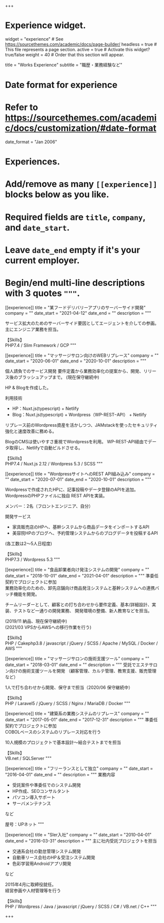 +++
# Experience widget.
widget = "experience"  # See https://sourcethemes.com/academic/docs/page-builder/
headless = true  # This file represents a page section.
active = true  # Activate this widget? true/false
weight = 40  # Order that this section will appear.

title = "Works Experience"
subtitle = "職歴・業務経験など"

# Date format for experience
#   Refer to https://sourcethemes.com/academic/docs/customization/#date-format
date_format = "Jan 2006"

# Experiences.
#   Add/remove as many `[[experience]]` blocks below as you like.
#   Required fields are `title`, `company`, and `date_start`.
#   Leave `date_end` empty if it's your current employer.
#   Begin/end multi-line descriptions with 3 quotes `"""`.

[[experience]]
title = "某フードデリバリーアプリのサーバーサイド開発"
company = ""
date_start = "2021-04-12"
date_end = ""
description = """

サービス拡大のためのサーバーサイド要因としてエージェントを介しての参画。  
主にエンジニア業務を担当。

【Skills】  
PHP7.4 / Slim Framework / GCP
"""

[[experience]]
  title = "マッサージサロン向けのWEBリプレース"
  company = ""
  date_start = "2020-06-01"
  date_end = "2020-10-01"
  description = """

個人請負でのサービス開発
要件定義から業務効率化の提案から、開発、リリース後のブラッシュアップまで。
(現在保守継続中)

HP & Blogを作成した。

利用技術  
- HP：Nuxt.js(typescript) + Netlify  
- Blog：Nuxt.js(typescript) + Wordpress（WP-REST−API） + Netlify

リプレース前のWordpress資産を活かしつつ、JAMstackを使ったセキュリティ強化と速度改善に務める。  

BlogのCMSは使いやすさ重視でWordpressを利用。
WP-REST-API経由でデータ取得し、Netlifyで自動ビルドさせる。


【Skills】  
PHP7.4 / Nuxt.js 2.12 / Wordpress 5.3 / SCSS
  """

[[experience]]
  title = "WordpressサイトへのREST API組み込み"
  company = ""
  date_start = "2020-07-01"
  date_end = "2020-10-01"
  description = """

Wordpressで作成されたHPに、記事投稿やデータ登録のAPIを追加。  
WordpressのPHPファイルに独自 REST APIを実装。

メンバー：2名（フロントエンジニア、自分）

開発サービス
- 家具販売店のHPへ、基幹システムから商品データをインポートするAPI
- 美容院HPのブログへ、予約管理システムからのブログデータを投稿するAPI

(各工数は2～5人日程度)

【Skills】  
PHP7.3 / Wordpress 5.3 
  """

[[experience]]
  title = "食品卸業者向け発注システムの開発"
  company = ""
  date_start = "2018-10-01"
  date_end = "2021-04-01"
  description = """
準委任契約でプロジェクトに参加  
業務効率化のための、卸先店舗向け商品発注システムと基幹システムへの連携バッチ機能を開発。

チームリーダーとして、顧客との打ち合わせから要件定義、基本/詳細設計、実装、テストなど一通りの開発業務、
開発環境の整備、新人教育などを担当。

(2019/11 納品、現在保守継続中)  
(2021/03 VPSからAWSへの移行作業を行う)

【Skills】  
PHP / Cakephp3.8 / javascript / jQuery / SCSS / Apache / MySQL / Docker / AWS
  """

[[experience]]
  title = "マッサージサロンの施術支援ツール"
  company = ""
  date_start = "2018-03-01"
  date_end = ""
  description = """
受託でエステサロン向けの施術支援ツールを開発
（顧客管理、カルテ管理、教育支援、販売管理など）  

1人で打ち合わせから開発、保守まで担当（2020/06 保守継続中）

【Skills】  
PHP / Laravel5 / jQuery / SCSS / Nginx / MariaDB / Docker 
  """

[[experience]]
  title = "建築系の業務システムのリプレース"
  company = ""
  date_start = "2017-05-01"
  date_end = "2017-12-31"
  description = """
準委任契約でプロジェクトに参加  
COBOLベースのシステムのリプレース対応を行う

10人規模のプロジェクトで基本設計〜結合テストまでを担当

【Skills】  
VB.net / SQLServer 
  """

[[experience]]
  title = "フリーランスとして独立"
  company = ""
  date_start = "2016-04-01"
  date_end = ""
  description = """
  業務内容
  
- 受託案件や準委任でのシステム開発
- HP作成、SEOコンサルタント
- パソコン導入サポート
- サーバメンテナンス

など

屋号：UPネット
  """

[[experience]]
  title = "SIer入社"
  company = ""
  date_start = "2010-04-01"
  date_end = "2016-03-31"
  description = """
  主に社内受託プロジェクトを担当
  
- 交通系会社の勤怠管理システム開発
- 自動車リース会社のHP＆受注システム開発
- 色彩学習用Androidアプリ開発

など

2015年4月に取締役就任。  
経営参画や人材管理等を行う

【Skills】  
PHP / Wordpress / Java / javascript / jQuery / SCSS / C# / VB.net / C++
  """

+++
